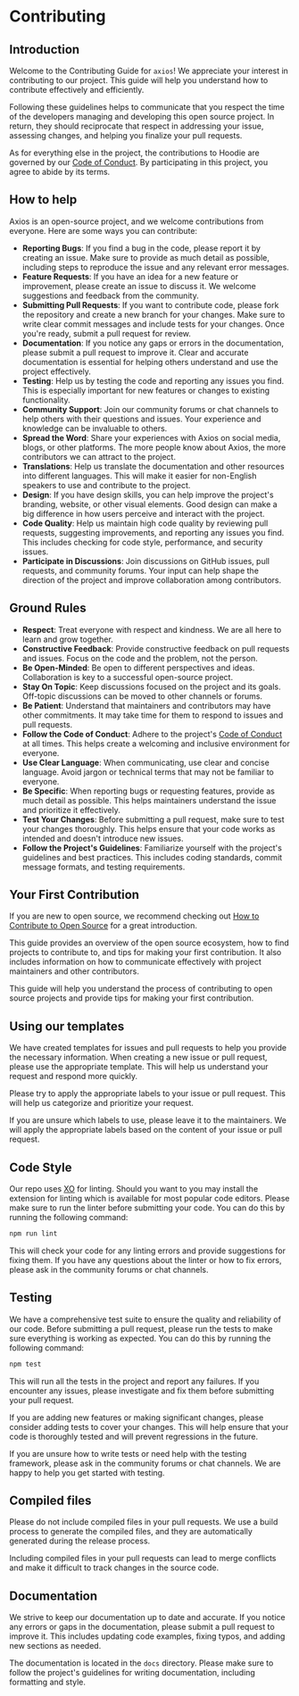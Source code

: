 # Contributing

## Introduction

Welcome to the Contributing Guide for `axios`! We appreciate your interest in contributing to our project. This guide will help you understand how to contribute effectively and efficiently.

Following these guidelines helps to communicate that you respect the time of the developers managing and developing this open source project. In return, they should reciprocate that respect in addressing your issue, assessing changes, and helping you finalize your pull requests.

As for everything else in the project, the contributions to Hoodie are governed by our [Code of Conduct](CODE_OF_CONDUCT.md). By participating in this project, you agree to abide by its terms.

## How to help

Axios is an open-source project, and we welcome contributions from everyone. Here are some ways you can contribute:

- **Reporting Bugs**: If you find a bug in the code, please report it by creating an issue. Make sure to provide as much detail as possible, including steps to reproduce the issue and any relevant error messages.
- **Feature Requests**: If you have an idea for a new feature or improvement, please create an issue to discuss it. We welcome suggestions and feedback from the community.
- **Submitting Pull Requests**: If you want to contribute code, please fork the repository and create a new branch for your changes. Make sure to write clear commit messages and include tests for your changes. Once you're ready, submit a pull request for review.
- **Documentation**: If you notice any gaps or errors in the documentation, please submit a pull request to improve it. Clear and accurate documentation is essential for helping others understand and use the project effectively.
- **Testing**: Help us by testing the code and reporting any issues you find. This is especially important for new features or changes to existing functionality.
- **Community Support**: Join our community forums or chat channels to help others with their questions and issues. Your experience and knowledge can be invaluable to others.
- **Spread the Word**: Share your experiences with Axios on social media, blogs, or other platforms. The more people know about Axios, the more contributors we can attract to the project.
- **Translations**: Help us translate the documentation and other resources into different languages. This will make it easier for non-English speakers to use and contribute to the project.
- **Design**: If you have design skills, you can help improve the project's branding, website, or other visual elements. Good design can make a big difference in how users perceive and interact with the project.
- **Code Quality**: Help us maintain high code quality by reviewing pull requests, suggesting improvements, and reporting any issues you find. This includes checking for code style, performance, and security issues.
- **Participate in Discussions**: Join discussions on GitHub issues, pull requests, and community forums. Your input can help shape the direction of the project and improve collaboration among contributors.

## Ground Rules

- **Respect**: Treat everyone with respect and kindness. We are all here to learn and grow together.
- **Constructive Feedback**: Provide constructive feedback on pull requests and issues. Focus on the code and the problem, not the person.
- **Be Open-Minded**: Be open to different perspectives and ideas. Collaboration is key to a successful open-source project.
- **Stay On Topic**: Keep discussions focused on the project and its goals. Off-topic discussions can be moved to other channels or forums.
- **Be Patient**: Understand that maintainers and contributors may have other commitments. It may take time for them to respond to issues and pull requests.
- **Follow the Code of Conduct**: Adhere to the project's [Code of Conduct](CODE_OF_CONDUCT.md) at all times. This helps create a welcoming and inclusive environment for everyone.
- **Use Clear Language**: When communicating, use clear and concise language. Avoid jargon or technical terms that may not be familiar to everyone.
- **Be Specific**: When reporting bugs or requesting features, provide as much detail as possible. This helps maintainers understand the issue and prioritize it effectively.
- **Test Your Changes**: Before submitting a pull request, make sure to test your changes thoroughly. This helps ensure that your code works as intended and doesn't introduce new issues.
- **Follow the Project's Guidelines**: Familiarize yourself with the project's guidelines and best practices. This includes coding standards, commit message formats, and testing requirements.

## Your First Contribution

If you are new to open source, we recommend checking out [How to Contribute to Open Source](https://opensource.guide/how-to-contribute/) for a great introduction.

This guide provides an overview of the open source ecosystem, how to find projects to contribute to, and tips for making your first contribution. It also includes information on how to communicate effectively with project maintainers and other contributors.

This guide will help you understand the process of contributing to open source projects and provide tips for making your first contribution.

## Using our templates

We have created templates for issues and pull requests to help you provide the necessary information. When creating a new issue or pull request, please use the appropriate template. This will help us understand your request and respond more quickly.

Please try to apply the appropriate labels to your issue or pull request. This will help us categorize and prioritize your request.

If you are unsure which labels to use, please leave it to the maintainers. We will apply the appropriate labels based on the content of your issue or pull request.

## Code Style

Our repo uses [XO](https://github.com/xojs/xo) for linting. Should you want to you may install the extension for linting which is available for most popular code editors. Please make sure to run the linter before submitting your code. You can do this by running the following command:

```bash
npm run lint
```

This will check your code for any linting errors and provide suggestions for fixing them. If you have any questions about the linter or how to fix errors, please ask in the community forums or chat channels.

## Testing

We have a comprehensive test suite to ensure the quality and reliability of our code. Before submitting a pull request, please run the tests to make sure everything is working as expected. You can do this by running the following command:

```bash
npm test
```

This will run all the tests in the project and report any failures. If you encounter any issues, please investigate and fix them before submitting your pull request.

If you are adding new features or making significant changes, please consider adding tests to cover your changes. This will help ensure that your code is thoroughly tested and will prevent regressions in the future.

If you are unsure how to write tests or need help with the testing framework, please ask in the community forums or chat channels. We are happy to help you get started with testing.

## Compiled files

Please do not include compiled files in your pull requests. We use a build process to generate the compiled files, and they are automatically generated during the release process.

Including compiled files in your pull requests can lead to merge conflicts and make it difficult to track changes in the source code.

## Documentation

We strive to keep our documentation up to date and accurate. If you notice any errors or gaps in the documentation, please submit a pull request to improve it. This includes updating code examples, fixing typos, and adding new sections as needed.

The documentation is located in the `docs` directory. Please make sure to follow the project's guidelines for writing documentation, including formatting and style.
